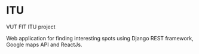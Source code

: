 # ITU
VUT FIT ITU project

Web application for finding interesting spots using Django REST framework, Google maps API and ReactJs.
